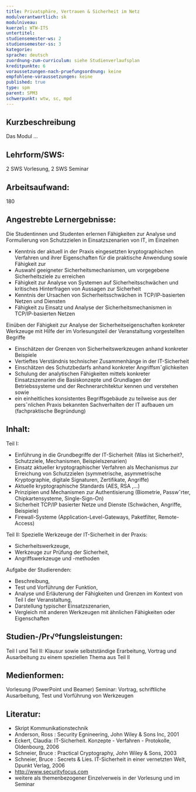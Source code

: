 ```yaml
---
title: Privatsphäre, Vertrauen & Sicherheit im Netz 
modulverantwortlich: sk
modulniveau:
kuerzel: WTW-ITS
untertitel:
studiensemester-ws: 2
studiensemester-ss: 3
kategorie:
sprache: deutsch
zuordnung-zum-curriculum: siehe Studienverlaufsplan
kreditpunkte: 6
voraussetzungen-nach-pruefungsordnung: keine
empfohlene-voraussetzungen: keine
published: true
type: spm
parent: SPM3
schwerpunkt: wtw, sc, mpd
---
```


## Kurzbeschreibung
Das Modul ...

## Lehrform/SWS: 
2 SWS Vorlesung, 2 SWS Seminar

## Arbeitsaufwand: 
180

## Angestrebte Lernergebnisse:
Die Studentinnen und Studenten erlernen Fähigkeiten zur Analyse und Formulierung von Schutzzielen in Einsatzszenarien von IT, im Einzelnen

- Kenntnis der aktuell in der Praxis eingesetzten kryptographischen Verfahren und ihrer Eigenschaften für die praktische Anwendung sowie Fähigkeit zur
- Auswahl geeigneter Sicherheitsmechanismen, um vorgegebene Sicherheitsziele zu erreichen
- Fähigkeit zur Analyse von Systemen auf Sicherheitsschwächen und kritisches Hinterfragen von Aussagen zur Sicherheit
- Kenntnis der Ursachen von Sicherheitsschwächen in TCP/IP-basierten Netzen und Diensten
- Fähigkeit zu Einsatz und Analyse der Sicherheitsmechanismen in TCP/IP-basierten Netzen

Einüben der Fähigkeit zur Analyse der Sicherheitseigenschaften konkreter Werkzeuge mit Hilfe der im Vorlesungsteil der Veranstaltung vorgestellten Begriffe

- Einschätzen der Grenzen von Sicherheitswerkzeugen anhand konkreter Beispiele
- Vertieftes Verständnis technischer Zusammenhänge in der IT-Sicherheit
- Einschätzen des Schutzbedarfs anhand konkreter Angriffsmˆglichkeiten
- Schulung der analytischen Fähigkeiten mittels konkreter Einsatzszenarien die Basiskonzepte und Grundlagen der Betriebssysteme und der Rechnerarchitektur kennen und verstehen sowie
- ein einheitliches konsistentes Begriffsgebäude zu teilweise aus der persˆnlichen Praxis bekannten Sachverhalten der IT aufbauen
um (fachpraktische Begründung)

## Inhalt:
Teil I:

- Einführung in die Grundbegriffe der IT-Sicherheit (Was ist Sicherheit?, Schutzziele, Mechanismen, Beispielszenarien)
- Einsatz aktueller kryptographischer Verfahren als Mechanismus zur Erreichung von Schutzzielen (symmetrische, asymmetrische Kryptographie, digitale Signaturen, Zertifikate, Angriffe)
- Aktuelle kryptographische Standards (AES, RSA ,...)
- Prinzipien und Mechanismen zur Authentisierung (Biometrie, Passwˆrter, Chipkartensysteme, Single-Sign-On)
- Sicherheit TCP/IP basierter Netze und Dienste (Schwächen, Angriffe, Beispiele)
- Firewall-Systeme (Application-Level-Gateways, Paketfilter, Remote-Access)

Teil II: Spezielle Werkzeuge der IT-Sicherheit in der Praxis:

- Sicherheitswerkzeuge,
- Werkzeuge zur Prüfung der Sicherheit,
- Angriffswerkzeuge und -methoden

Aufgabe der Studierenden:
- Beschreibung,
- Test und Vorführung der Funktion,
- Analyse und Erläuterung der Fähigkeiten und Grenzen im Kontext von Teil I der Veranstaltung,
- Darstellung typischer Einsatzszenarien, 
- Vergleich mit anderen Werkzeugen mit ähnlichen Fähigkeiten oder Eigenschaften 

## Studien-/Pr√ºfungsleistungen:
Teil I und Teil II: Klausur sowie selbstständige Erarbeitung, Vortrag und Ausarbeitung zu einem speziellen Thema aus Teil II

## Medienformen:
Vorlesung (PowerPoint und Beamer)
Seminar: Vortrag, schriftliche Ausarbeitung, Test und Vorführung von Werkzeugen

## Literatur:
- Skript Kommunikationstechnik
- Anderson, Ross : Security Egnineering, John Wiley & Sons Inc, 2001
- Eckert, Claudia: IT-Sicherheit. Konzepte - Verfahren - Protokolle, Oldenbourg, 2006
- Schneier, Bruce : Practical Cryptography, John Wiley & Sons, 2003
- Schneier, Bruce : Secrets & Lies. IT-Sicherheit in einer vernetzten Welt, Dpunkt Verlag, 2006
- http://www.securityfocus.com
- weitere als themenbezogener Einzelverweis in der Vorlesung und im Seminar
